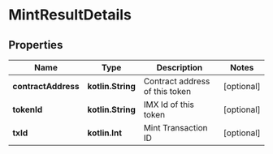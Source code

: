 
# MintResultDetails

## Properties
Name | Type | Description | Notes
------------ | ------------- | ------------- | -------------
**contractAddress** | **kotlin.String** | Contract address of this token |  [optional]
**tokenId** | **kotlin.String** | IMX Id of this token |  [optional]
**txId** | **kotlin.Int** | Mint Transaction ID |  [optional]




